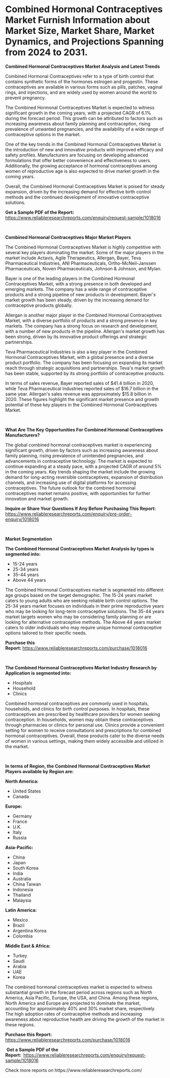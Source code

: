 <p><h1>Combined Hormonal Contraceptives Market Furnish Information about Market Size, Market Share, Market Dynamics, and Projections Spanning from 2024 to 2031.</h1></p><p><strong>Combined Hormonal Contraceptives Market Analysis and Latest Trends</strong></p>
<p><p>Combined Hormonal Contraceptives refer to a type of birth control that contains synthetic forms of the hormones estrogen and progestin. These contraceptives are available in various forms such as pills, patches, vaginal rings, and injections, and are widely used by women around the world to prevent pregnancy.</p><p>The Combined Hormonal Contraceptives Market is expected to witness significant growth in the coming years, with a projected CAGR of 6.1% during the forecast period. This growth can be attributed to factors such as increasing awareness about family planning and contraception, rising prevalence of unwanted pregnancies, and the availability of a wide range of contraceptive options in the market.</p><p>One of the key trends in the Combined Hormonal Contraceptives Market is the introduction of new and innovative products with improved efficacy and safety profiles. Manufacturers are focusing on developing advanced formulations that offer better convenience and effectiveness to users. Additionally, the growing acceptance of hormonal contraceptives among women of reproductive age is also expected to drive market growth in the coming years.</p><p>Overall, the Combined Hormonal Contraceptives Market is poised for steady expansion, driven by the increasing demand for effective birth control methods and the continued development of innovative contraceptive solutions.</p></p>
<p><strong>Get a Sample PDF of the Report:&nbsp;</strong> <a href="https://www.reliableresearchreports.com/enquiry/request-sample/1018016">https://www.reliableresearchreports.com/enquiry/request-sample/1018016</a></p>
<p>&nbsp;</p>
<p><strong>Combined Hormonal Contraceptives Major Market Players</strong></p>
<p><p>The Combined Hormonal Contraceptives Market is highly competitive with several key players dominating the market. Some of the major players in the market include Actavis, Agile Therapeutics, Allergan, Bayer, Teva Pharmaceutical Industries, ANI Pharmaceuticals, Ortho-McNeil-Janssen Pharmaceuticals, Noven Pharmaceuticals, Johnson & Johnson, and Mylan.</p><p>Bayer is one of the leading players in the Combined Hormonal Contraceptives Market, with a strong presence in both developed and emerging markets. The company has a wide range of contraceptive products and a strong pipeline of new products in development. Bayer's market growth has been steady, driven by the increasing demand for contraceptive products globally.</p><p>Allergan is another major player in the Combined Hormonal Contraceptives Market, with a diverse portfolio of products and a strong presence in key markets. The company has a strong focus on research and development, with a number of new products in the pipeline. Allergan's market growth has been strong, driven by its innovative product offerings and strategic partnerships.</p><p>Teva Pharmaceutical Industries is also a key player in the Combined Hormonal Contraceptives Market, with a global presence and a diverse product portfolio. The company has been focusing on expanding its market reach through strategic acquisitions and partnerships. Teva's market growth has been stable, supported by its strong portfolio of contraceptive products.</p><p>In terms of sales revenue, Bayer reported sales of $41.4 billion in 2020, while Teva Pharmaceutical Industries reported sales of $16.7 billion in the same year. Allergan's sales revenue was approximately $15.8 billion in 2020. These figures highlight the significant market presence and growth potential of these key players in the Combined Hormonal Contraceptives Market.</p></p>
<p>&nbsp;</p>
<p><strong>What Are The Key Opportunities For Combined Hormonal Contraceptives Manufacturers?</strong></p>
<p><p>The global combined hormonal contraceptives market is experiencing significant growth, driven by factors such as increasing awareness about family planning, rising prevalence of unintended pregnancies, and advancements in contraceptive technology. The market is expected to continue expanding at a steady pace, with a projected CAGR of around 5% in the coming years. Key trends shaping the market include the growing demand for long-acting reversible contraceptives, expansion of distribution channels, and increasing use of digital platforms for accessing contraceptives. The future outlook for the combined hormonal contraceptives market remains positive, with opportunities for further innovation and market growth.</p></p>
<p><strong>Inquire or Share Your Questions If Any Before Purchasing This Report:</strong> <a href="https://www.reliableresearchreports.com/enquiry/pre-order-enquiry/1018016">https://www.reliableresearchreports.com/enquiry/pre-order-enquiry/1018016</a></p>
<p>&nbsp;</p>
<p><strong>Market Segmentation</strong></p>
<p><strong>The Combined Hormonal Contraceptives Market Analysis by types is segmented into:</strong></p>
<p><ul><li>15-24 years</li><li>25-34 years</li><li>35-44 years</li><li>Above 44 years</li></ul></p>
<p><p>The Combined Hormonal Contraceptives market is segmented into different age groups based on the target demographic. The 15-24 years market caters to young adults who are seeking reliable birth control options. The 25-34 years market focuses on individuals in their prime reproductive years who may be looking for long-term contraceptive solutions. The 35-44 years market targets women who may be considering family planning or are looking for alternative contraceptive methods. The Above 44 years market caters to older individuals who may require unique hormonal contraceptive options tailored to their specific needs.</p></p>
<p><strong>Purchase this Report:&nbsp;</strong><a href="https://www.reliableresearchreports.com/purchase/1018016">https://www.reliableresearchreports.com/purchase/1018016</a></p>
<p>&nbsp;</p>
<p><strong>The Combined Hormonal Contraceptives Market Industry Research by Application is segmented into:</strong></p>
<p><ul><li>Hospitals</li><li>Household</li><li>Clinics</li></ul></p>
<p><p>Combined hormonal contraceptives are commonly used in hospitals, households, and clinics for birth control purposes. In hospitals, these contraceptives are prescribed by healthcare providers for women seeking contraception. In households, women may obtain these contraceptives through pharmacies or clinics for personal use. Clinics provide a convenient setting for women to receive consultations and prescriptions for combined hormonal contraceptives. Overall, these products cater to the diverse needs of women in various settings, making them widely accessible and utilized in the market.</p></p>
<p>&nbsp;</p>
<p><strong>In terms of Region, the Combined Hormonal Contraceptives Market Players available by Region are:</strong></p>
<p>
    <p> <strong> North America: </strong>
        <ul>
            <li>United States</li>
            <li>Canada</li>
        </ul>
        </p> 
    <p> <strong> Europe: </strong>
        <ul>
            <li>Germany</li>
            <li>France</li>
            <li>U.K.</li>
            <li>Italy</li>
            <li>Russia</li>
        </ul>
        </p> 
    <p> <strong> Asia-Pacific: </strong>
        <ul>
            <li>China</li>
            <li>Japan</li>
            <li>South Korea</li>
            <li>India</li>
            <li>Australia</li>
            <li>China Taiwan</li>
            <li>Indonesia</li>
            <li>Thailand</li>
            <li>Malaysia</li>
        </ul>
        </p> 
    <p> <strong> Latin America: </strong>
        <ul>
            <li>Mexico</li>
            <li>Brazil</li>
            <li>Argentina Korea</li>
            <li>Colombia</li>
        </ul>
        </p> 
    <p> <strong> Middle East & Africa: </strong>
        <ul>
            <li>Turkey</li>
            <li>Saudi</li>
            <li>Arabia</li>
            <li>UAE</li>
            <li>Korea</li>
        </ul>
    </p>
    </p>
<p><p>The combined hormonal contraceptives market is expected to witness substantial growth in the forecast period across regions such as North America, Asia Pacific, Europe, the USA, and China. Among these regions, North America and Europe are projected to dominate the market, accounting for approximately 40% and 30% market share, respectively. The high adoption rates of contraceptive methods and increasing awareness about reproductive health are driving the growth of the market in these regions.</p></p>
<p><strong>Purchase this Report: </strong><a href="https://www.reliableresearchreports.com/purchase/1018016">https://www.reliableresearchreports.com/purchase/1018016</a></p>
<p>&nbsp;<strong>Get a Sample PDF of the Report:&nbsp;&nbsp;</strong><a href="https://www.reliableresearchreports.com/enquiry/request-sample/1018016">https://www.reliableresearchreports.com/enquiry/request-sample/1018016</a></p>
<p><strong></strong></p>
<p>Check more reports on https://www.reliableresearchreports.com/</p>